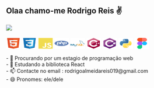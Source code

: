## Olaa chamo-me Rodrigo Reis ✌


<img height="180em" src="https://github-readme-stats.vercel.app/api/top-langs/?username=Rreis019&layout=compact&langs_count=7&theme=dark"/>

<div style="display: inline_block">
  <br>
  <img align="center" alt="Rodrigo-HTML" height="30" width="40" src="https://raw.githubusercontent.com/devicons/devicon/master/icons/html5/html5-original.svg">
  <img align="center" alt="Rodrigo-CSS" height="30" width="40" src="https://raw.githubusercontent.com/devicons/devicon/master/icons/css3/css3-original.svg">
  <img align="center" alt="Rodrigo-Js" height="30" width="40" src="https://raw.githubusercontent.com/devicons/devicon/master/icons/javascript/javascript-plain.svg">
  <img align="center" alt="Rodrigo-PHP" height="30" width="40" src="https://raw.githubusercontent.com/devicons/devicon/master/icons/php/php-plain.svg">
  <img align="center" alt="Rodrigo-Mysql" height="30" width="40" src="https://raw.githubusercontent.com/devicons/devicon/master/icons/mysql/mysql-original-wordmark.svg">
    <img align="center" alt="Rodrigo-Cpp" height="30" width="40" src="https://raw.githubusercontent.com/devicons/devicon/master/icons/cplusplus/cplusplus-original.svg">
  <img align="center" alt="Rodrigo-Csharp" height="30" width="40" src="https://raw.githubusercontent.com/devicons/devicon/master/icons/csharp/csharp-original.svg">
  <img align="center" alt="Rodrigo-Python" height="30" width="40" src="https://raw.githubusercontent.com/devicons/devicon/master/icons/python/python-original.svg">
  <img align="center" alt="Rodrigo-Figma" height="30" width="40" src="https://raw.githubusercontent.com/devicons/devicon/master/icons/figma/figma-original.svg">

 </div>
 <br>
 <div style="display: block">
- 🔭 Procurando por um estagio de programação web  <br>
- 🌱 Estudando a biblioteca React  <br>
- 📫 Contacte no email : rodrigoalmeidareis019@gmail.com  <br>
- 😄 Pronomes: ele/dele  <br>
</div>
